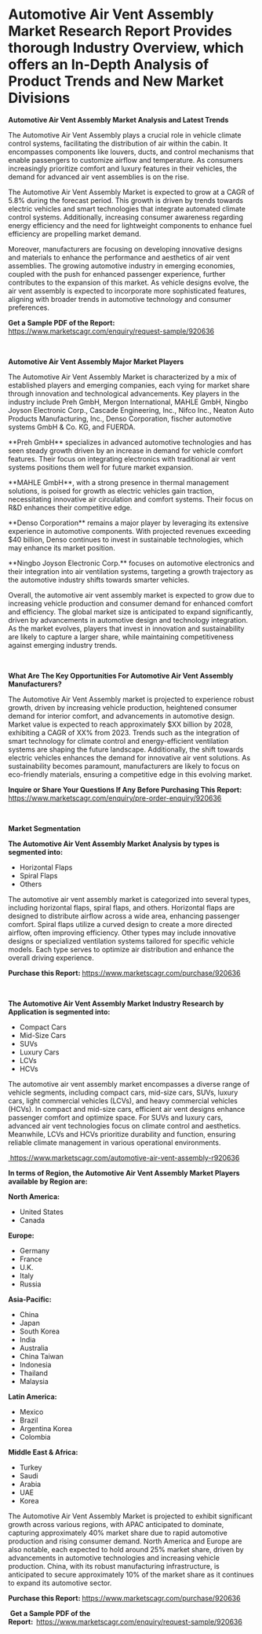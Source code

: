 <p><h1>Automotive Air Vent Assembly Market Research Report Provides thorough Industry Overview, which offers an In-Depth Analysis of Product Trends and New Market Divisions</h1></p><p><strong>Automotive Air Vent Assembly Market Analysis and Latest Trends</strong></p>
<p><p>The Automotive Air Vent Assembly plays a crucial role in vehicle climate control systems, facilitating the distribution of air within the cabin. It encompasses components like louvers, ducts, and control mechanisms that enable passengers to customize airflow and temperature. As consumers increasingly prioritize comfort and luxury features in their vehicles, the demand for advanced air vent assemblies is on the rise.</p><p>The Automotive Air Vent Assembly Market is expected to grow at a CAGR of 5.8% during the forecast period. This growth is driven by trends towards electric vehicles and smart technologies that integrate automated climate control systems. Additionally, increasing consumer awareness regarding energy efficiency and the need for lightweight components to enhance fuel efficiency are propelling market demand.</p><p>Moreover, manufacturers are focusing on developing innovative designs and materials to enhance the performance and aesthetics of air vent assemblies. The growing automotive industry in emerging economies, coupled with the push for enhanced passenger experience, further contributes to the expansion of this market. As vehicle designs evolve, the air vent assembly is expected to incorporate more sophisticated features, aligning with broader trends in automotive technology and consumer preferences.</p></p>
<p><strong>Get a Sample PDF of the Report:&nbsp;</strong> <a href="https://www.marketscagr.com/enquiry/request-sample/920636?utm_campaign=2667&utm_medium=2&utm_source=Github&utm_content=ia&utm_term=18042025&utm_id=automotive-air-vent-assembly">https://www.marketscagr.com/enquiry/request-sample/920636</a></p>
<p>&nbsp;</p>
<p><strong>Automotive Air Vent Assembly Major Market Players</strong></p>
<p><p>The Automotive Air Vent Assembly Market is characterized by a mix of established players and emerging companies, each vying for market share through innovation and technological advancements. Key players in the industry include Preh GmbH, Mergon International, MAHLE GmbH, Ningbo Joyson Electronic Corp., Cascade Engineering, Inc., Nifco Inc., Neaton Auto Products Manufacturing, Inc., Denso Corporation, fischer automotive systems GmbH & Co. KG, and FUERDA.</p><p>**Preh GmbH** specializes in advanced automotive technologies and has seen steady growth driven by an increase in demand for vehicle comfort features. Their focus on integrating electronics with traditional air vent systems positions them well for future market expansion.</p><p>**MAHLE GmbH**, with a strong presence in thermal management solutions, is poised for growth as electric vehicles gain traction, necessitating innovative air circulation and comfort systems. Their focus on R&D enhances their competitive edge.</p><p>**Denso Corporation** remains a major player by leveraging its extensive experience in automotive components. With projected revenues exceeding $40 billion, Denso continues to invest in sustainable technologies, which may enhance its market position.</p><p>**Ningbo Joyson Electronic Corp.** focuses on automotive electronics and their integration into air ventilation systems, targeting a growth trajectory as the automotive industry shifts towards smarter vehicles.</p><p>Overall, the automotive air vent assembly market is expected to grow due to increasing vehicle production and consumer demand for enhanced comfort and efficiency. The global market size is anticipated to expand significantly, driven by advancements in automotive design and technology integration. As the market evolves, players that invest in innovation and sustainability are likely to capture a larger share, while maintaining competitiveness against emerging industry trends.</p></p>
<p>&nbsp;</p>
<p><strong>What Are The Key Opportunities For Automotive Air Vent Assembly Manufacturers?</strong></p>
<p><p>The Automotive Air Vent Assembly market is projected to experience robust growth, driven by increasing vehicle production, heightened consumer demand for interior comfort, and advancements in automotive design. Market value is expected to reach approximately $XX billion by 2028, exhibiting a CAGR of XX% from 2023. Trends such as the integration of smart technology for climate control and energy-efficient ventilation systems are shaping the future landscape. Additionally, the shift towards electric vehicles enhances the demand for innovative air vent solutions. As sustainability becomes paramount, manufacturers are likely to focus on eco-friendly materials, ensuring a competitive edge in this evolving market.</p></p>
<p><strong>Inquire or Share Your Questions If Any Before Purchasing This Report:</strong> <a href="https://www.marketscagr.com/enquiry/pre-order-enquiry/920636?utm_campaign=2667&utm_medium=2&utm_source=Github&utm_content=ia&utm_term=18042025&utm_id=automotive-air-vent-assembly">https://www.marketscagr.com/enquiry/pre-order-enquiry/920636</a></p>
<p>&nbsp;</p>
<p><strong>Market Segmentation</strong></p>
<p><strong>The Automotive Air Vent Assembly Market Analysis by types is segmented into:</strong></p>
<p><ul><li>Horizontal Flaps</li><li>Spiral Flaps</li><li>Others</li></ul></p>
<p><p>The automotive air vent assembly market is categorized into several types, including horizontal flaps, spiral flaps, and others. Horizontal flaps are designed to distribute airflow across a wide area, enhancing passenger comfort. Spiral flaps utilize a curved design to create a more directed airflow, often improving efficiency. Other types may include innovative designs or specialized ventilation systems tailored for specific vehicle models. Each type serves to optimize air distribution and enhance the overall driving experience.</p></p>
<p><strong>Purchase this Report:&nbsp;</strong><a href="https://www.marketscagr.com/purchase/920636?utm_campaign=2667&utm_medium=2&utm_source=Github&utm_content=ia&utm_term=18042025&utm_id=automotive-air-vent-assembly">https://www.marketscagr.com/purchase/920636</a></p>
<p>&nbsp;</p>
<p><strong>The Automotive Air Vent Assembly Market Industry Research by Application is segmented into:</strong></p>
<p><ul><li>Compact Cars</li><li>Mid-Size Cars</li><li>SUVs</li><li>Luxury Cars</li><li>LCVs</li><li>HCVs</li></ul></p>
<p><p>The automotive air vent assembly market encompasses a diverse range of vehicle segments, including compact cars, mid-size cars, SUVs, luxury cars, light commercial vehicles (LCVs), and heavy commercial vehicles (HCVs). In compact and mid-size cars, efficient air vent designs enhance passenger comfort and optimize space. For SUVs and luxury cars, advanced air vent technologies focus on climate control and aesthetics. Meanwhile, LCVs and HCVs prioritize durability and function, ensuring reliable climate management in various operational environments.</p></p>
<p><a href="https://www.marketscagr.com/automotive-air-vent-assembly-r920636?utm_campaign=2667&utm_medium=2&utm_source=Github&utm_content=ia&utm_term=18042025&utm_id=automotive-air-vent-assembly">&nbsp;https://www.marketscagr.com/automotive-air-vent-assembly-r920636</a></p>
<p><strong>In terms of Region, the Automotive Air Vent Assembly Market Players available by Region are:</strong></p>
<p>
    <p> <strong> North America: </strong>
        <ul>
            <li>United States</li>
            <li>Canada</li>
        </ul>
        </p> 
    <p> <strong> Europe: </strong>
        <ul>
            <li>Germany</li>
            <li>France</li>
            <li>U.K.</li>
            <li>Italy</li>
            <li>Russia</li>
        </ul>
        </p> 
    <p> <strong> Asia-Pacific: </strong>
        <ul>
            <li>China</li>
            <li>Japan</li>
            <li>South Korea</li>
            <li>India</li>
            <li>Australia</li>
            <li>China Taiwan</li>
            <li>Indonesia</li>
            <li>Thailand</li>
            <li>Malaysia</li>
        </ul>
        </p> 
    <p> <strong> Latin America: </strong>
        <ul>
            <li>Mexico</li>
            <li>Brazil</li>
            <li>Argentina Korea</li>
            <li>Colombia</li>
        </ul>
        </p> 
    <p> <strong> Middle East & Africa: </strong>
        <ul>
            <li>Turkey</li>
            <li>Saudi</li>
            <li>Arabia</li>
            <li>UAE</li>
            <li>Korea</li>
        </ul>
    </p>
    </p>
<p><p>The Automotive Air Vent Assembly Market is projected to exhibit significant growth across various regions, with APAC anticipated to dominate, capturing approximately 40% market share due to rapid automotive production and rising consumer demand. North America and Europe are also notable, each expected to hold around 25% market share, driven by advancements in automotive technologies and increasing vehicle production. China, with its robust manufacturing infrastructure, is anticipated to secure approximately 10% of the market share as it continues to expand its automotive sector.</p></p>
<p><strong>Purchase this Report: </strong><a href="https://www.marketscagr.com/purchase/920636?utm_campaign=2667&utm_medium=2&utm_source=Github&utm_content=ia&utm_term=18042025&utm_id=automotive-air-vent-assembly">https://www.marketscagr.com/purchase/920636</a></p>
<p>&nbsp;<strong>Get a Sample PDF of the Report:&nbsp;&nbsp;</strong><a href="https://www.marketscagr.com/enquiry/request-sample/920636?utm_campaign=2667&utm_medium=2&utm_source=Github&utm_content=ia&utm_term=18042025&utm_id=automotive-air-vent-assembly">https://www.marketscagr.com/enquiry/request-sample/920636</a></p>
<p><strong></strong></p>
<p><p></p><p></p><p></p></p>